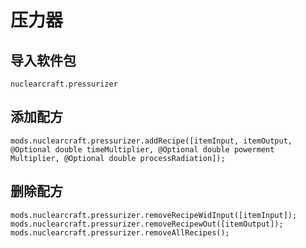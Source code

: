 # 压力器

## 导入软件包
`nuclearcraft.pressurizer`

## 添加配方
```zenscript
mods.nuclearcraft.pressurizer.addRecipe([itemInput, itemOutput, @Optional double timeMultiplier, @Optional double powerment Multiplier, @Optional double processRadiation]);
```

## 删除配方
```zenscript
mods.nuclearcraft.pressurizer.removeRecipeWidInput([itemInput]);
mods.nuclearcraft.pressurizer.removeRecipewOut([itemOutput]);
mods.nuclearcraft.pressurizer.removeAllRecipes();
```